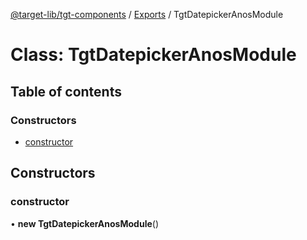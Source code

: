 [@target-lib/tgt-components](../README.md) / [Exports](../modules.md) / TgtDatepickerAnosModule

# Class: TgtDatepickerAnosModule

## Table of contents

### Constructors

- [constructor](TgtDatepickerAnosModule.md#constructor)

## Constructors

### constructor

• **new TgtDatepickerAnosModule**()
